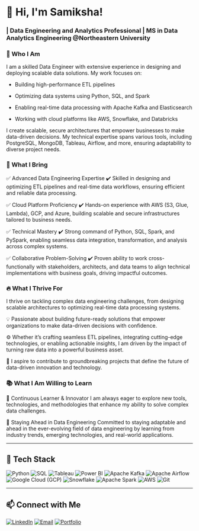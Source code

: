 # 👋 Hi, I'm Samiksha!  
### | Data Engineering and Analytics Professional | MS in Data Analytics Engineering @Northeastern University

### 🔭 Who I Am

I am a skilled Data Engineer with extensive experience in designing and deploying scalable data solutions. My work focuses on:

- Building high-performance ETL pipelines

- Optimizing data systems using Python, SQL, and Spark

- Enabling real-time data processing with Apache Kafka and Elasticsearch

- Working with cloud platforms like AWS, Snowflake, and Databricks

I create scalable, secure architectures that empower businesses to make data-driven decisions. My technical expertise spans various tools, including PostgreSQL, MongoDB, Tableau, Airflow, and more, ensuring adaptability to diverse project needs.

### 🚀 What I Bring

  ✅ Advanced Data Engineering Expertise
  ✔️ Skilled in designing and optimizing ETL pipelines and real-time data workflows, ensuring efficient and reliable data processing.
  
  ✅ Cloud Platform Proficiency
  ✔️ Hands-on experience with AWS (S3, Glue, Lambda), GCP, and Azure, building scalable and secure infrastructures tailored to business needs.
  
  ✅ Technical Mastery
  ✔️ Strong command of Python, SQL, Spark, and PySpark, enabling seamless data integration, transformation, and analysis across complex systems.
  
  ✅ Collaborative Problem-Solving
  ✔️ Proven ability to work cross-functionally with stakeholders, architects, and data teams to align technical implementations with business goals, driving impactful outcomes.

### 🔥 What I Thrive For

I thrive on tackling complex data engineering challenges, from designing scalable architectures to optimizing real-time data processing systems.

  💡 Passionate about building future-ready solutions that empower organizations to make data-driven decisions with confidence.
  
  ⚙️ Whether it’s crafting seamless ETL pipelines, integrating cutting-edge technologies, or enabling actionable insights, I am driven by the impact of turning raw data into a powerful business asset.
  
  🚀 I aspire to contribute to groundbreaking projects that define the future of data-driven innovation and technology.

### 📚 What I Am Willing to Learn

  📌 Continuous Learner & Innovator
  I am always eager to explore new tools, technologies, and methodologies that enhance my ability to solve complex data challenges.
  
  📌 Staying Ahead in Data Engineering
  Committed to staying adaptable and ahead in the ever-evolving field of data engineering by learning from industry trends, emerging technologies, and real-world applications.
  
---

## 🚀 Tech Stack  
![Python](https://img.shields.io/badge/Python-3776AB?style=for-the-badge&logo=python&logoColor=white)  ![SQL](https://img.shields.io/badge/SQL-4479A1?style=for-the-badge&logo=postgresql&logoColor=white) ![Tableau](https://img.shields.io/badge/Tableau-E97627?style=for-the-badge&logo=tableau&logoColor=white) ![Power BI](https://img.shields.io/badge/Power%20BI-F2C811?style=for-the-badge&logo=power-bi&logoColor=black)  ![Apache Kafka](https://img.shields.io/badge/Apache%20Kafka-231F20?style=for-the-badge&logo=apache-kafka&logoColor=white)  ![Apache Airflow](https://img.shields.io/badge/Apache%20Airflow-017CEE?style=for-the-badge&logo=apache-airflow&logoColor=white)  ![Google Cloud (GCP)](https://img.shields.io/badge/GCP-4285F4?style=for-the-badge&logo=google-cloud&logoColor=white)  ![Snowflake](https://img.shields.io/badge/Snowflake-29B5E8?style=for-the-badge&logo=snowflake&logoColor=white)  ![Apache Spark](https://img.shields.io/badge/Apache%20Spark-E25A1C?style=for-the-badge&logo=apachespark&logoColor=white)  ![AWS](https://img.shields.io/badge/AWS-FF9900?style=for-the-badge&logo=amazon-aws&logoColor=white)  ![Git](https://img.shields.io/badge/Git-F05032?style=for-the-badge&logo=git&logoColor=white)  

---

## 📫 Connect with Me  
[![LinkedIn](https://img.shields.io/badge/LinkedIn-0077B5?style=for-the-badge&logo=linkedin&logoColor=white)](https://www.linkedin.com/in/samikshabaraskar/) [![Email](https://img.shields.io/badge/Email-D14836?style=for-the-badge&logo=gmail&logoColor=white)](mailto:baraskar.s@northeastern.edu)  [![Portfolio](https://img.shields.io/badge/Portfolio-000000?style=for-the-badge&logo=web&logoColor=white)](https://my-portfolio-data-engine-4meery7.gamma.site/) 



<!--
**Samiksha2799/Samiksha2799** is a ✨ _special_ ✨ repository because its `README.md` (this file) appears on your GitHub profile.

Here are some ideas to get you started:

- 🔭 I’m currently working on ...
- 🌱 I’m currently learning ...
- 👯 I’m looking to collaborate on ...
- 🤔 I’m looking for help with ...
- 💬 Ask me about ...
- 📫 How to reach me: ...
- 😄 Pronouns: ...
- ⚡ Fun fact: ...
-->
